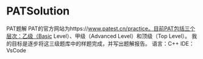 # PATSolution
PAT题解
PAT的官方网站为https://www.patest.cn/practice。目前PAT包括三个层次：乙级（Basic Level）、甲级（Advanced Level）和顶级（Top Level）。
我的目标是逐步将这三级题库中的样题完成，并写出题解报告。
语言：C++
IDE：VsCode
